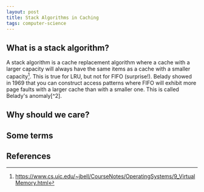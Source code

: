 ```yaml
--- 
layout: post 
title: Stack Algorithms in Caching
tags: computer-science
--- 
```


## What is a stack algorithm?
A stack algorithm is a cache replacement algorithm where a cache with a larger capacity will always have the same items as a cache with a smaller capacity[^1]. 
This is true for LRU, but not for FIFO (surprise!). 
Belady showed in 1969 that you can construct access patterns where FIFO will exhibit more page faults with a larger cache than with a smaller one.
This is called Belady's anomaly[^2]. 

## Why should we care? 

## Some terms

## References
[^1]: https://www.cs.uic.edu/~jbell/CourseNotes/OperatingSystems/9_VirtualMemory.html
